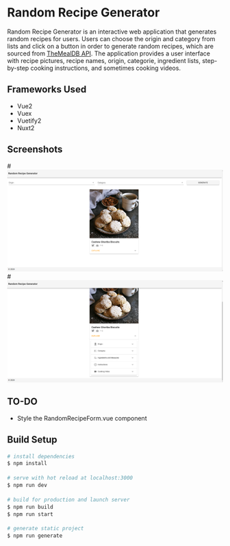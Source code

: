 # Random Recipe Generator

Random Recipe Generator is an interactive web application that generates random recipes for users. Users can choose the origin and category from lists and click on a button in order to generate random recipes, which are sourced from <a href="https://www.themealdb.com/api.php">TheMealDB API</a>. The application provides a user interface with recipe pictures, recipe names, origin, categorie, ingredient lists, step-by-step cooking instructions, and sometimes cooking videos.


## Frameworks Used
* Vue2
* Vuex
* Vuetify2
* Nuxt2

## Screenshots

#![Screenshot1](https://github.com/naseem-shawarba/Projects_Screenshots/blob/main/Random_Recipe_Generator/Screenshot1.png)
#![Screenshot2](https://github.com/naseem-shawarba/Projects_Screenshots/blob/main/Random_Recipe_Generator/Screenshot2.png)

## TO-DO
* Style the RandomRecipeForm.vue component

## Build Setup

```bash
# install dependencies
$ npm install

# serve with hot reload at localhost:3000
$ npm run dev

# build for production and launch server
$ npm run build
$ npm run start

# generate static project
$ npm run generate
```
